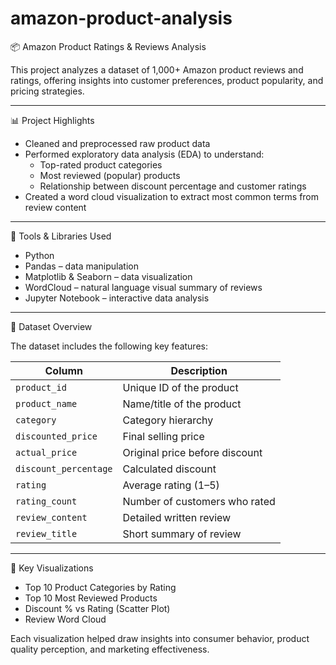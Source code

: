 # amazon-product-analysis

📦 Amazon Product Ratings & Reviews Analysis

This project analyzes a dataset of 1,000+ Amazon product reviews and ratings, offering insights into customer preferences, product popularity, and pricing strategies.

---

 📊 Project Highlights

- Cleaned and preprocessed raw product data
- Performed exploratory data analysis (EDA) to understand:
  - Top-rated product categories
  - Most reviewed (popular) products
  - Relationship between discount percentage and customer ratings
- Created a word cloud visualization to extract most common terms from review content

---

 🧰 Tools & Libraries Used

- Python
- Pandas – data manipulation
- Matplotlib & Seaborn – data visualization
- WordCloud – natural language visual summary of reviews
- Jupyter Notebook – interactive data analysis

---

📁 Dataset Overview

The dataset includes the following key features:

| Column | Description |
|--------|-------------|
| `product_id` | Unique ID of the product |
| `product_name` | Name/title of the product |
| `category` | Category hierarchy |
| `discounted_price` | Final selling price |
| `actual_price` | Original price before discount |
| `discount_percentage` | Calculated discount |
| `rating` | Average rating (1–5) |
| `rating_count` | Number of customers who rated |
| `review_content` | Detailed written review |
| `review_title` | Short summary of review |

---

 📌 Key Visualizations

- Top 10 Product Categories by Rating
- Top 10 Most Reviewed Products
- Discount % vs Rating (Scatter Plot)
- Review Word Cloud

Each visualization helped draw insights into consumer behavior, product quality perception, and marketing effectiveness.



